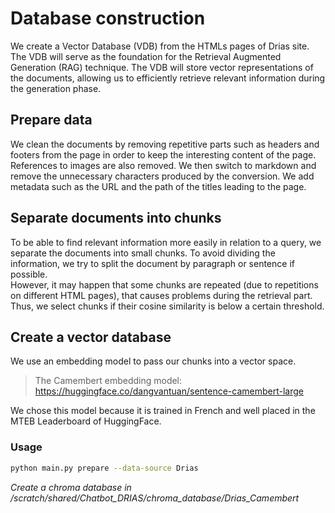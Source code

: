 # Database construction

We create a Vector Database (VDB) from the HTMLs pages of Drias site. The VDB will serve as the foundation for the Retrieval Augmented Generation (RAG) technique. The VDB will store vector representations of the documents, allowing us to efficiently retrieve relevant information during the generation phase.

## Prepare data

We clean the documents by removing repetitive parts such as headers and footers from the page in order to keep the interesting content of the page. References to images are also removed. We then switch to markdown and remove the unnecessary characters produced by the conversion.
We add metadata such as the URL and the path of the titles leading to the page. 

## Separate documents into chunks

To be able to find relevant information more easily in relation to a query, we separate the documents into small chunks. To avoid dividing the information, we try to split the document by paragraph or sentence if possible.  
However, it may happen that some chunks are repeated (due to repetitions on different HTML pages), that causes problems during the retrieval part. Thus, we select chunks if their cosine similarity is below a certain threshold.

## Create a vector database

We use an embedding model to pass our chunks into a vector space. 

> The Camembert embedding model: https://huggingface.co/dangvantuan/sentence-camembert-large  

We chose this model because it is trained in French and well placed in the MTEB Leaderboard of HuggingFace.

### Usage

```bash
python main.py prepare --data-source Drias
```
*Create a chroma database in /scratch/shared/Chatbot_DRIAS/chroma_database/Drias_Camembert*
